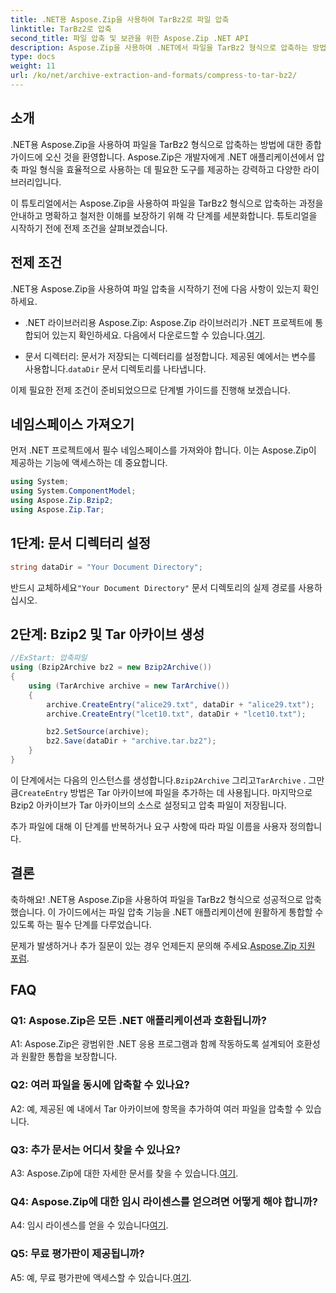 ```yaml
---
title: .NET용 Aspose.Zip을 사용하여 TarBz2로 파일 압축
linktitle: TarBz2로 압축
second_title: 파일 압축 및 보관을 위한 Aspose.Zip .NET API
description: Aspose.Zip을 사용하여 .NET에서 파일을 TarBz2 형식으로 압축하는 방법을 알아보세요. 효율적인 파일 압축을 위한 단계별 가이드를 따르세요.
type: docs
weight: 11
url: /ko/net/archive-extraction-and-formats/compress-to-tar-bz2/
---
```

## 소개

.NET용 Aspose.Zip을 사용하여 파일을 TarBz2 형식으로 압축하는 방법에 대한 종합 가이드에 오신 것을 환영합니다. Aspose.Zip은 개발자에게 .NET 애플리케이션에서 압축 파일 형식을 효율적으로 사용하는 데 필요한 도구를 제공하는 강력하고 다양한 라이브러리입니다.

이 튜토리얼에서는 Aspose.Zip을 사용하여 파일을 TarBz2 형식으로 압축하는 과정을 안내하고 명확하고 철저한 이해를 보장하기 위해 각 단계를 세분화합니다. 튜토리얼을 시작하기 전에 전제 조건을 살펴보겠습니다.

## 전제 조건

.NET용 Aspose.Zip을 사용하여 파일 압축을 시작하기 전에 다음 사항이 있는지 확인하세요.

-  .NET 라이브러리용 Aspose.Zip: Aspose.Zip 라이브러리가 .NET 프로젝트에 통합되어 있는지 확인하세요. 다음에서 다운로드할 수 있습니다.[여기](https://releases.aspose.com/zip/net/).

-  문서 디렉터리: 문서가 저장되는 디렉터리를 설정합니다. 제공된 예에서는 변수를 사용합니다.`dataDir` 문서 디렉토리를 나타냅니다.

이제 필요한 전제 조건이 준비되었으므로 단계별 가이드를 진행해 보겠습니다.

## 네임스페이스 가져오기

먼저 .NET 프로젝트에서 필수 네임스페이스를 가져와야 합니다. 이는 Aspose.Zip이 제공하는 기능에 액세스하는 데 중요합니다.

```csharp
using System;
using System.ComponentModel;
using Aspose.Zip.Bzip2;
using Aspose.Zip.Tar;
```

## 1단계: 문서 디렉터리 설정

```csharp
string dataDir = "Your Document Directory";
```

 반드시 교체하세요`"Your Document Directory"` 문서 디렉토리의 실제 경로를 사용하십시오.

## 2단계: Bzip2 및 Tar 아카이브 생성

```csharp
//ExStart: 압축파일
using (Bzip2Archive bz2 = new Bzip2Archive())
{
    using (TarArchive archive = new TarArchive())
    {
        archive.CreateEntry("alice29.txt", dataDir + "alice29.txt");
        archive.CreateEntry("lcet10.txt", dataDir + "lcet10.txt");

        bz2.SetSource(archive);
        bz2.Save(dataDir + "archive.tar.bz2");
    }
}
```

 이 단계에서는 다음의 인스턴스를 생성합니다.`Bzip2Archive` 그리고`TarArchive` . 그만큼`CreateEntry` 방법은 Tar 아카이브에 파일을 추가하는 데 사용됩니다. 마지막으로 Bzip2 아카이브가 Tar 아카이브의 소스로 설정되고 압축 파일이 저장됩니다.

추가 파일에 대해 이 단계를 반복하거나 요구 사항에 따라 파일 이름을 사용자 정의합니다.

## 결론

축하해요! .NET용 Aspose.Zip을 사용하여 파일을 TarBz2 형식으로 성공적으로 압축했습니다. 이 가이드에서는 파일 압축 기능을 .NET 애플리케이션에 원활하게 통합할 수 있도록 하는 필수 단계를 다루었습니다.

 문제가 발생하거나 추가 질문이 있는 경우 언제든지 문의해 주세요.[Aspose.Zip 지원 포럼](https://forum.aspose.com/c/zip/37).

## FAQ

### Q1: Aspose.Zip은 모든 .NET 애플리케이션과 호환됩니까?

A1: Aspose.Zip은 광범위한 .NET 응용 프로그램과 함께 작동하도록 설계되어 호환성과 원활한 통합을 보장합니다.

### Q2: 여러 파일을 동시에 압축할 수 있나요?

A2: 예, 제공된 예 내에서 Tar 아카이브에 항목을 추가하여 여러 파일을 압축할 수 있습니다.

### Q3: 추가 문서는 어디서 찾을 수 있나요?

 A3: Aspose.Zip에 대한 자세한 문서를 찾을 수 있습니다.[여기](https://reference.aspose.com/zip/net/).

### Q4: Aspose.Zip에 대한 임시 라이센스를 얻으려면 어떻게 해야 합니까?

 A4: 임시 라이센스를 얻을 수 있습니다[여기](https://purchase.aspose.com/temporary-license/).

### Q5: 무료 평가판이 제공됩니까?

 A5: 예, 무료 평가판에 액세스할 수 있습니다.[여기](https://releases.aspose.com/).